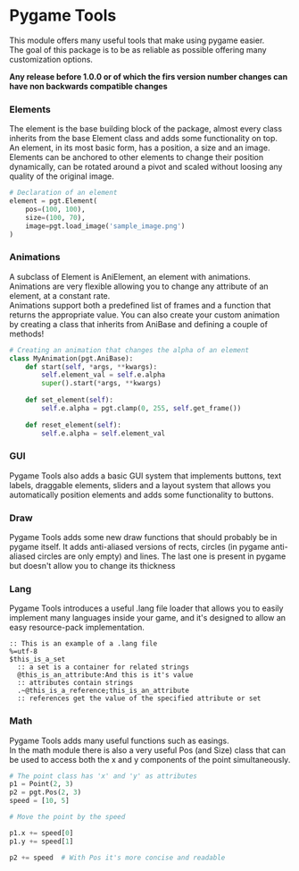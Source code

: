 # Pygame Tools
This module offers many useful tools that make using pygame easier. \
The goal of this package is to be as reliable as possible offering
many customization options.

**Any release before 1.0.0 or of which the firs version number changes
can have non backwards compatible changes**

### Elements
The element is the base building block of the package, almost every
class inherits from the base Element class and adds some functionality
on top. \
An element, in its most basic form, has a position, a size and an
image. Elements can be anchored to other elements to change their
position dynamically, can be rotated around a pivot and scaled without
loosing any quality of the original image.

```python
# Declaration of an element
element = pgt.Element(
    pos=(100, 100),
    size=(100, 70),
    image=pgt.load_image('sample_image.png')
)
```

### Animations
A subclass of Element is AniElement, an element with animations. \
Animations are very flexible allowing you to change any attribute of
an element, at a constant rate. \
Animations support both a predefined list of frames and a function
that returns the appropriate value.
You can also create your custom animation by creating a class that
inherits from AniBase and defining a couple of methods!
```python
# Creating an animation that changes the alpha of an element
class MyAnimation(pgt.AniBase):
    def start(self, *args, **kwargs):
        self.element_val = self.e.alpha
        super().start(*args, **kwargs)
    
    def set_element(self):
        self.e.alpha = pgt.clamp(0, 255, self.get_frame())
    
    def reset_element(self):
        self.e.alpha = self.element_val
```

### GUI
Pygame Tools also adds a basic GUI system that implements buttons,
text labels, draggable elements, sliders and a layout system that
allows you automatically position elements and adds some functionality
to buttons.

### Draw
Pygame Tools adds some new draw functions that should probably be
in pygame itself. It adds anti-aliased versions of rects, circles
(in pygame anti-aliased circles are only empty) and lines.
The last one is present in pygame but doesn't allow you to change
its thickness

### Lang
Pygame Tools introduces a useful .lang file loader that allows you
to easily implement many languages inside your game, and it's designed
to allow an easy resource-pack implementation.
```
:: This is an example of a .lang file
%=utf-8
$this_is_a_set
  :: a set is a container for related strings
  @this_is_an_attribute:And this is it's value
  :: attributes contain strings
  .~@this_is_a_reference;this_is_an_attribute
  :: references get the value of the specified attribute or set
```

### Math
Pygame Tools adds many useful functions such as easings. \
In the math module there is also a very useful Pos (and Size) class
that can be used to access both the x and y components of the point
simultaneously.

```python
# The point class has 'x' and 'y' as attributes
p1 = Point(2, 3)
p2 = pgt.Pos(2, 3)
speed = [10, 5]

# Move the point by the speed

p1.x += speed[0]
p1.y += speed[1]

p2 += speed  # With Pos it's more concise and readable
```
